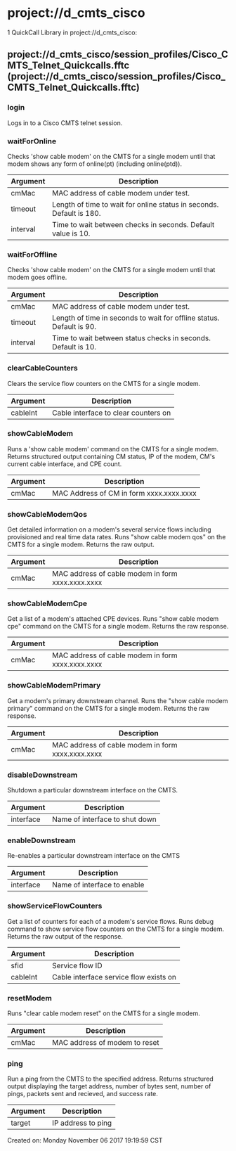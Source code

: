# project://d_cmts_cisco
1 QuickCall Library in project://d_cmts_cisco:
## project://d_cmts_cisco/session_profiles/Cisco_CMTS_Telnet_Quickcalls.fftc (project://d_cmts_cisco/session_profiles/Cisco_CMTS_Telnet_Quickcalls.fftc)

### login
Logs in to a Cisco CMTS telnet session.
### waitForOnline
Checks 'show cable modem' on the CMTS for a single modem until that modem shows any form of online(pt) (including online(ptd)).

Argument | Description
------------ | -------------
cmMac | MAC address of cable modem under test. 
timeout | Length of time to wait for online status in seconds. Default is 180. 
interval | Time to wait between checks in seconds. Default value is 10.
### waitForOffline
Checks 'show cable modem' on the CMTS for a single modem until that modem goes offline.

Argument | Description
------------ | -------------
cmMac | MAC address of cable modem under test. 
timeout | Length of time in seconds to wait for offline status. Default is 90.
interval | Time to wait between status checks in seconds. Default is 10.
### clearCableCounters
Clears the service flow counters on the CMTS for a single modem. 

Argument | Description
------------ | -------------
cableInt | Cable interface to clear counters on
### showCableModem
Runs a 'show cable modem' command on the CMTS for a single modem. Returns structured output containing CM status, IP of the modem, CM's current cable interface, and CPE count. 

Argument | Description
------------ | -------------
cmMac | MAC Address of CM in form xxxx.xxxx.xxxx
### showCableModemQos
Get detailed information on a modem's several service flows including provisioned and real time data rates.
Runs "show cable modem qos" on the CMTS for a single modem. Returns the raw output. 

Argument | Description
------------ | -------------
cmMac | MAC address of cable modem in form xxxx.xxxx.xxxx
### showCableModemCpe
Get a list of a modem's attached CPE devices.
Runs "show cable modem cpe" command on the CMTS for a single modem. Returns the raw response. 

Argument | Description
------------ | -------------
cmMac | MAC address of cable modem in form xxxx.xxxx.xxxx
### showCableModemPrimary
Get a modem's primary downstream channel.
Runs the "show cable modem primary" command on the CMTS for a single modem. Returns the raw response. 

Argument | Description
------------ | -------------
cmMac | MAC address of cable modem in form xxxx.xxxx.xxxx
### disableDownstream
Shutdown a particular downstream interface on the CMTS.

Argument | Description
------------ | -------------
interface | Name of interface to shut down
### enableDownstream
Re-enables a particular downstream interface on the CMTS

Argument | Description
------------ | -------------
interface | Name of interface to enable
### showServiceFlowCounters
Get a list of counters for each of a modem's service flows.
Runs debug command to show service flow counters on the CMTS for a single modem. Returns the raw output of the response.

Argument | Description
------------ | -------------
sfid | Service flow ID
cableInt | Cable interface service flow exists on
### resetModem
Runs "clear cable modem <MAC> reset" on the CMTS for a single modem. 

Argument | Description
------------ | -------------
cmMac | MAC address of modem to reset
### ping
Run a ping from the CMTS to the specified address.
Returns structured output displaying the target address, number of bytes sent, number of pings, packets sent and recieved, and success rate. 

Argument | Description
------------ | -------------
target | IP address to ping


Created on: Monday November 06 2017 19:19:59 CST
